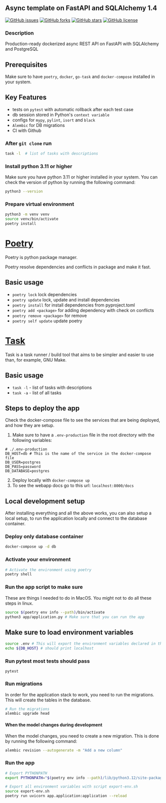 ## Async template on FastAPI and SQLAlchemy 1.4

[![GitHub issues](https://img.shields.io/github/issues/TUDelft-GeoDykes/geodykes-fastapi)](https://github.com/TUDelft-GeoDykes/geodykes-fastapi/issues)
[![GitHub forks](https://img.shields.io/github/forks/TUDelft-GeoDykes/geodykes-fastapi)](https://github.com/TUDelft-GeoDykes/geodykes-fastapi/network)
[![GitHub stars](https://img.shields.io/github/stars/TUDelft-GeoDykes/geodykes-fastapi)](https://github.com/TUDelft-GeoDykes/geodykes-fastapi/stargazers)
[![GitHub license](https://img.shields.io/github/license/TUDelft-GeoDykes/geodykes-fastapi)](https://github.com/TUDelft-GeoDykes/geodykes-fastapi/blob/main/LICENSE)


### Description
Production-ready dockerized async REST API on FastAPI with SQLAlchemy and PostgreSQL

## Prerequisites
Make sure to have `poetry`, `docker`, `go-task` and `docker-compose` installed in your system.

## Key Features
- tests on `pytest` with automatic rollback after each test case
- db session stored in Python's `context variable`
- configs for `mypy`, `pylint`, `isort` and `black`
- `Alembic` for DB migrations
- CI with Github

### After `git clone` run
```bash
task -l  # list of tasks with descriptions
```

### Install python 3.11 or higher
Make sure you have python 3.11 or higher installed in your system. You can check the version of python by running the following command:
```sh
python3 --version
```


### Prepare virtual environment
```bash
python3 -m venv venv
source venv/bin/activate
poetry install
```

# [Poetry](https://python-poetry.org/docs/)

Poetry is python package manager.

Poetry resolve dependencies and conflicts in package and make it fast.

## Basic usage

- `poetry lock` lock dependencies
- `poetry update` lock, update and install dependencies
- `poetry install` for install dependencies from pyproject.toml
- `poetry add <package>` for adding dependency with check on conflicts
- `poetry remove <package>` for remove
- `poetry self update` update poetry

# [Task](https://taskfile.dev/)

Task is a task runner / build tool that aims to be simpler and easier to use than, for example, GNU Make.

## Basic usage

- `task -l` - list of tasks with descriptions
- `task -a` - list of all tasks

## Steps to deploy the app
Check the docker-compose file to see the services that are being deployed, and how they are setup.
1. Make sure to have a `.env-production` file in the root directory with the following variables:
```
# ./.env-production
DB_HOST=db # This is the name of the service in the docker-compose file
DB_USER=postgres
DB_PASS=password
DB_DATABASE=postgres
```
2. Deploy locally with `docker-compose up`
3. To see the webapp docs go to this url: `localhost:8000/docs`


## Local development setup
After installing everything and all the above works, you can also setup a local setup, to run the application locally and connect to the database container.

### Deploy only database container
```sh
docker-compose up -d db
```


### Activate your environment
```sh
# Activate the environment using poetry
poetry shell
```
### Run the app script to make sure 
These are things I needed to do in MacOS. You might not to do all these steps in linux.
```bash
source $(poetry env info --path)/bin/activate
python3 app/application.py # Make sure that you can run the app
```
## Make sure to load environment variables
```sh
source .env # This will export the environment variables declared in the .env file
echo ${DB_HOST} # should print localhost
```

### Run pytest most tests should pass
```
pytest
```

### Run migrations
In order for the application stack to work, you need to run the migrations. This will create the tables in the database.
```sh
# Run the migrations
alembic upgrade head
```

#### When the model changes during development
When the model changes, you need to create a new migration. This is done by running the following command:
```sh
alembic revision --autogenerate -m "Add a new column"
```

### Run the app
```sh
# Export PYTHONPATH
export PYTHONPATH="$(poetry env info --path)/lib/python3.12/site-packages":$PYTHONPATH

# Export all environment variables with script export-env.sh
source export-env.sh 
poetry run uvicorn app.application:application --reload
```


